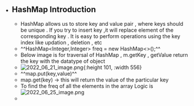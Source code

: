 - ## HashMap Introduction
	- HashMap allows us to store key and value pair , where keys should be unique . If you try to insert key ,it will replace element of the corresponding key . It is easy to perform operations using the key index like updation , deletion , etc
	- ^^HashMap<Integer,Integer> freq = new HashMap<>();^^
	- Below image is for traversal of HashMap , m.getKey , getValue return the key with the datatype of object
	- ![2022_06_21_image.png](https://cdn.logseq.com/%2Fe9d53623-78a3-4257-a530-8b0aace3ddd92022_06_21_image.png?Expires=4809434482&Signature=CzqNTgG0jZJWGSpbUW41tcn4BMwg~Zd5btk5FlMGqK3YiwqSZ~-l7858TDHFLCtsWcd7MdeDB7vesEPIXmesuuZYW5pY~Hfm56vH4g8QdYLRLYcRVYo5vtt7GrQeFp~EU9yVDpqDudtkZ1fC2BqalW9HQK9JDfGp-EhmTx3OonMqsOQp~TJZV5DU5FW9wpTZquAX-cU4DUsEyazxx09Z34rSDcr8JulT4MoUtX2Qb1YHVun5Qe-Ru2Bsg2LAKJqpoYRi4J7COMHEfokgCvDAuTqy~sQmBg7BRaMGua6eDrk~mW3gu8Gk-fCwWuEUPV8vpkWfzAVSN-f7QGQPYYXZXA__&Key-Pair-Id=APKAJE5CCD6X7MP6PTEA){:height 101, :width 556}
	- ^^map.put(key,value)^^
	- map.get(key) -> this will return the value of the particular key
	- To find the freq of all the elements in the array Logic is ![2022_06_25_image.png](https://cdn.logseq.com/%2Fc5083927-5c94-4c57-a16c-c5b7d0d4472fbc545523-fa2e-4730-a953-a3362619f65f2022_06_25_image.png?Expires=4809729907&Signature=liNT9i9RzNG1VHmInG0pAZaY4CrwbyL3pYhl9j-tTfwgmjiBwN4SpvvxXEOGwLzVuiRbcBvdna7KsZ5YEbEsmB~Z6YJ4SG0BfpKgf79G0-8rZRYpQU5DIYI69yn1zwIZuZQ1jOJZSjWKynvKEcyLyQPN1B68ZKxNQfWPZmJrqbrOJUsZFIeVAsFNQHT8C7c2swgTMSiBa339MZnS9j5SraWs5xId3GSXxLSieWk-dJ~9e41I6xcCCJxSR5gyeNQoSFDe41RoIqC82B-1fk2~O0dy5hMTIOoc1I8owziqWK3K0UscKzGhzoh-vCsCFWj-Xg2g49tDz68MNb7GNbPD3Q__&Key-Pair-Id=APKAJE5CCD6X7MP6PTEA)
	-
